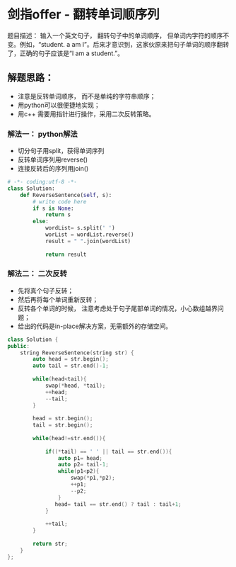 # 剑指offer - 翻转单词顺序列
题目描述： 输入一个英文句子， 翻转句子中的单词顺序， 但单词内字符的顺序不变。例如，“student. a am I”。后来才意识到，这家伙原来把句子单词的顺序翻转了，正确的句子应该是“I am a student.”。




## 解题思路：
- 注意是反转单词顺序， 而不是单纯的字符串顺序；
- 用python可以很便捷地实现；
- 用c++ 需要用指针进行操作，采用二次反转策略。


### 解法一： python解法
- 切分句子用split，获得单词序列
- 反转单词序列用reverse()
- 连接反转后的序列用join()
```python
# -*- coding:utf-8 -*-
class Solution:
    def ReverseSentence(self, s):
        # write code here
        if s is None:
            return s
        else:
            wordList= s.split(' ')
            worList = wordList.reverse()
            result = " ".join(wordList)
            
            return result
```

### 解法二： 二次反转
- 先将真个句子反转；
- 然后再将每个单词重新反转；
- 反转各个单词的时候， 注意考虑处于句子尾部单词的情况，小心数组越界问题；
- 给出的代码是in-place解决方案，无需额外的存储空间。

```c++
class Solution {
public:
    string ReverseSentence(string str) {
        auto head = str.begin();
        auto tail = str.end()-1;
        
        while(head<tail){
            swap(*head, *tail);
            ++head;
            --tail;
        }
        
        head = str.begin();
        tail = str.begin();
        
        while(head!=str.end()){
            
            if((*tail) == ' ' || tail == str.end()){
                auto p1= head;
                auto p2= tail-1;
                while(p1<p2){
                    swap(*p1,*p2);
                    ++p1;
                    --p2;
                }
               head= tail == str.end() ? tail : tail+1;
            }
            
            ++tail;
        }
        
        return str;
    }
};
```

